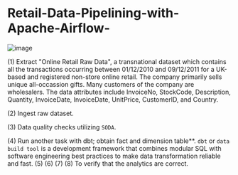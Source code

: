 # Retail-Data-Pipelining-with-Apache-Airflow-




![image](https://github.com/aliamrod/Retail-Data-Pipelining-with-Apache-Airflow-/assets/62684338/88f89bb5-5629-4787-bda2-da7efd4f7ea5)


(1) Extract "Online Retail Raw Data", a transnational dataset which contains all the transactions occurring between 01/12/2010 and 09/12/2011 for a UK-based and registered non-store online retail. The company primarily sells unique all-occassion gifts. Many customers of the company are wholesalers. 
The data attributes include InvoiceNo, StockCode, Description, Quantity, InvoiceDate, InvoiceDate, UnitPrice, CustomerID, and Country. 

(2) Ingest raw dataset. 

(3) Data quality checks utilizing `SODA`. 

(4) Run another task with dbt; obtain fact and dimension table**. `dbt` or `data build tool` is a development framework that combines modular SQL with software engineering best practices to make data transformation reliable and fast. 
(5)
(6)
(7)
(8) To verify that the analytics are correct. 
